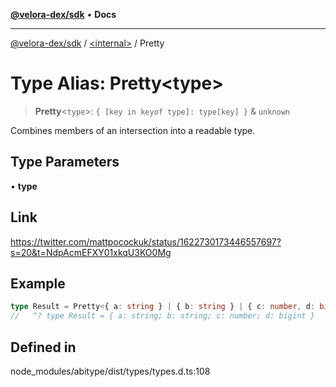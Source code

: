 [**@velora-dex/sdk**](../../README.md) • **Docs**

***

[@velora-dex/sdk](../../globals.md) / [\<internal\>](../README.md) / Pretty

# Type Alias: Pretty\<type\>

> **Pretty**\<`type`\>: `{ [key in keyof type]: type[key] }` & `unknown`

Combines members of an intersection into a readable type.

## Type Parameters

• **type**

## Link

https://twitter.com/mattpocockuk/status/1622730173446557697?s=20&t=NdpAcmEFXY01xkqU3KO0Mg

## Example

```ts
type Result = Pretty<{ a: string } | { b: string } | { c: number, d: bigint }>
//   ^? type Result = { a: string; b: string; c: number; d: bigint }
```

## Defined in

node\_modules/abitype/dist/types/types.d.ts:108
